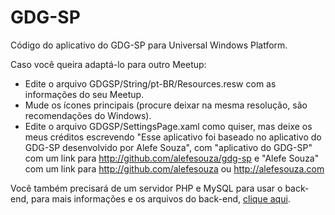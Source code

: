 GDG-SP
=====

Código do aplicativo do GDG-SP para Universal Windows Platform.

Caso você queira adaptá-lo para outro Meetup:

- Edite o arquivo GDGSP/String/pt-BR/Resources.resw com as informações do seu Meetup.
- Mude os ícones principais (procure deixar na mesma resolução, são recomendações do Windows).
- Edite o arquivo GDGSP/SettingsPage.xaml como quiser, mas deixe os meus créditos escrevendo "Esse aplicativo foi baseado no aplicativo do GDG-SP desenvolvido por Alefe Souza", com "aplicativo do GDG-SP" com um link para http://github.com/alefesouza/gdg-sp e "Alefe Souza" com um link para http://github.com/alefesouza ou http://alefesouza.com

Você também precisará de um servidor PHP e MySQL para usar o back-end, para mais informações e os arquivos do back-end, [clique aqui](https://github.com/alefesouza/gdg-sp/tree/master/Back-end).